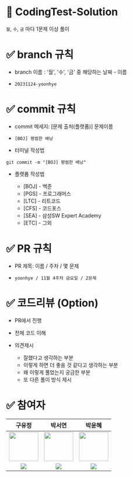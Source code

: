 # 📝 CodingTest-Solution

`월`, `수`, `금` 마다 1문제 이상 풀이

# ✅ branch 규칙

- branch 이름 : '월', '수', '금' 중 해당하는 날짜 - 이름

- `20231124-yoonhye`

# ✅ commit 규칙

- commit 메세지: [문제 출처(플랫폼)] 문제이름

- `[BOJ] 평범한 배낭`

- 터미널 작성법

```
git commit -m "[BOJ] 평범한 배낭"
```

- 플랫폼 작성법
  
  - [BOJ] - 백준
  - [PGS] - 프로그래머스
  - [LTC] - 리트코드
  - [CFS] - 코드포스
  - [SEA] - 삼성SW Expert Academy
  - [ETC] - 그외

# ✅ PR 규칙

- PR 제목: 이름 / 주차 / 몇 문제
  
- `yoonhye / 11월 4주차 금요일 / 2문제`

# ✅ 코드리뷰 (Option)

- PR에서 진행

- 전체 코드 이해

- 의견제시
  - 잘했다고 생각하는 부분
  - 이렇게 하면 더 좋을 것 같다고 생각하는 부분
  - 왜 이렇게 풀었는지 궁금한 부분
  - 또 다른 풀이 방식 제시
 
# ✅ 참여자
| 구유정 | 박서연 | 박윤혜 |
| :---: | :---: | :---: |
| <img src="https://github.com/cotepractice/CodingTest-Solution/assets/72440759/dce366c0-60f9-472c-83b4-44e52106f182" height=80 width=80></img> | <img src="https://github.com/cotepractice/CodingTest-Solution/assets/72440759/6f57d656-7d8a-4d42-bd14-1f24775b6f35" height=80 width=80></img> | <img src="https://github.com/cotepractice/CodingTest-Solution/assets/72440759/ebb9dba5-1ebb-4c23-b49d-a74253f62d84" height=80 width=80></img> |
| <a href="https://github.com/guyujung"><img src="https://img.shields.io/badge/GitHub-181717?style=flat&logo=github&logoColor=FFFFFF&"/> | <a href="https://github.com/seoyeon0201"><img src="https://img.shields.io/badge/GitHub-181717?style=flat&logo=github&logoColor=FFFFFF&"/> | <a href="https://github.com/yuunhye"><img src="https://img.shields.io/badge/GitHub-181717?style=flat&logo=github&logoColor=FFFFFF&"/> | 
